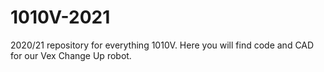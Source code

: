 # 1010V-2021
2020/21 repository for everything 1010V.  Here you will find code and CAD for our Vex Change Up robot.
